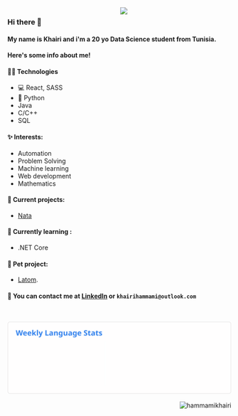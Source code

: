 <img align='right' src='https://user-images.githubusercontent.com/5713670/87202985-820dcb80-c2b6-11ea-9f56-7ec461c497c3.gif' width='250'>
                                                                                                                                  

### Hi there 👋
#### My name is Khairi and i'm a 20 yo Data Science student from Tunisia. 
#### Here's some info about me!


#### 👨‍💻 Technologies
* 💻 React, SASS
* 🐍 Python
* Java
* C/C++
* SQL

#### ✨ Interests:
* Automation
* Problem Solving
* Machine learning
* Web development
* Mathematics

#### 🔭 Current projects: 
- [Nata](https://github.com/ISAMM-Microsoft-Club/Nata)

#### 🌱 Currently learning :
- .NET Core

#### 🐾 Pet project: 
- [Latom](https://github.com/hammamikhairi/Latom).

#### 💬 You can contact me at [LinkedIn](https://www.linkedin.com/in/khairi-hammami/) or `khairihammami@outlook.com`


<div align="center">
<br>

  ![Weekly Language Stats](https://raw.githubusercontent.com/hammamikhairi/HammamiKhairi/master/images/wakatime_weekly_language_stats.svg?v=2 "Weekly Language Stats")
<br>
<div>
<p align="right">
  <img src="https://komarev.com/ghpvc/?username=hammamikhairi&label=Profile%20views&color=0e75b6&style=flat" alt="hammamikhairi" />
</p>

<!--
Hiiiiiiiiiiiiiiiiiiiiiiiii :)


 <img src="https://activity-graph.herokuapp.com/graph?username=hammamikhairi&theme=gotham&area=true&hide_border=true&custom_title=My%20Contribution%20Graph" width="100%"/>

-->
